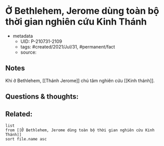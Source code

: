 # Ở Bethlehem, Jerome dùng toàn bộ thời gian nghiên cứu Kinh Thánh

- metadata
	- UID: P-210731-2109
	- tags: #created/2021/Jul/31, #permanent/fact 
	- source: 

## Notes
Khi ở Bethlehem, [[Thánh Jerome]] chú tâm nghiên cứu [[Kinh thánh]].

## Questions & thoughts:

## Related:
```dataview
list
from [[Ở Bethlehem, Jerome dùng toàn bộ thời gian nghiên cứu Kinh Thánh]]
sort file.name asc
```
